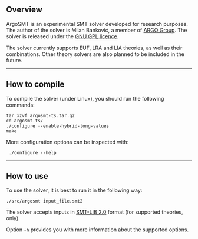## Overview

ArgoSMT is an experimental SMT solver developed for research
purposes. The author of the solver is Milan Banković, a member of
[ARGO Group](http://argo.matf.bg.ac.rs/). The solver is released under
the [GNU GPL licence](http://www.gnu.org/licenses/gpl-3.0.en.html).

The solver currently supports EUF, LRA and LIA theories, as well as
their combinations. Other theory solvers are also planned to be
included in the future.

---

## How to compile

To compile the solver (under Linux), you should run the following commands:

	tar xzvf argosmt-ts.tar.gz
	cd argosmt-ts/
	./configure --enable-hybrid-long-values
	make	

More configuration options can be inspected with:

     ./configure --help

---

## How to use

To use the solver, it is best to run it in the following way:

	./src/argosmt input_file.smt2
      

The solver accepts inputs in [SMT-LIB
2.0](https://smtlib.cs.uiowa.edu/) format (for supported theories,
only).

Option `-h` provides you with more information about the supported options. 